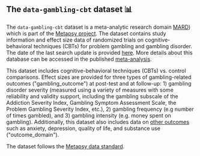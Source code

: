 ## **The `data-gambling-cbt` dataset** 📊 


The `data-gambling-cbt` dataset is a meta-analytic research domain [MARD](https://docs.metapsy.org/uploads/ebmental-2022-300509.pdf)) which is part of the  [Metapsy project](https://www.metapsy.org/). The dataset contains study information and effect size data of randomized trials on cognitive-behavioral techniques (CBTs) for problem gambling and gambling disorder. The date of the last search update is provided [here](https://github.com/metapsy-project/data-gambling-cbt/blob/main/metadata/last_search.txt). More details about this database can be accessed in the published [meta-analysis](https://onlinelibrary.wiley.com/doi/10.1111/add.16221).

This dataset includes cognitive-behavioral techniques (CBTs) vs. control comparisons. Effect sizes are provided for three types of gambling-related outcomes ("gambling_outcome") at post-test and at follow-up: 1) gambling disorder severity (measured using a variety of measures with some reliability and validity support, including the gambling subscale of the Addiction Severity Index, Gambling Symptom Assessment Scale, the Problem Gambling Severity Index, etc.), 2) gambling frequency (e.g number of times gambled), and 3) gambling intensity (e.g. money spent on gambling). Additionally, this dataset also includes data on [other outcomes](https://psycnet.apa.org/record/2023-48432-001) such as anxiety, depression, quality of life, and substance use ("outcome_domain").

The dataset follows the [Metapsy data standard](https://docs.metapsy.org/data-preparation/format/).
